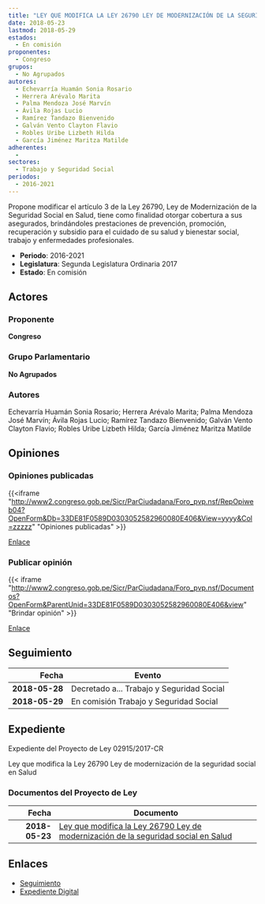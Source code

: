 ```yaml
---
title: "LEY QUE MODIFICA LA LEY 26790 LEY DE MODERNIZACIÓN DE LA SEGURIDAD SOCIAL EN SALUD"
date: 2018-05-23
lastmod: 2018-05-29
estados: 
  - En comisión
proponentes: 
  - Congreso
grupos: 
  - No Agrupados
autores: 
  - Echevarría Huamán Sonia Rosario
  - Herrera Arévalo Marita
  - Palma Mendoza José Marvín
  - Ávila Rojas Lucio
  - Ramírez Tandazo Bienvenido
  - Galván Vento Clayton Flavio
  - Robles Uribe Lizbeth Hilda
  - García Jiménez Maritza Matilde
adherentes: 
  - 
sectores: 
  - Trabajo y Seguridad Social
periodos: 
  - 2016-2021
---
```


Propone modificar el artículo 3 de la Ley 26790, Ley de Modernización de la Seguridad Social en Salud, tiene como finalidad otorgar cobertura a sus asegurados, brindándoles prestaciones de prevención, promoción, recuperación y subsidio para el cuidado de su salud y bienestar social, trabajo y enfermedades profesionales.

- **Periodo**: 2016-2021
- **Legislatura**: Segunda Legislatura Ordinaria 2017
- **Estado**: En comisión

## Actores

### Proponente

**Congreso**

### Grupo Parlamentario

**No Agrupados**

### Autores

Echevarría Huamán Sonia Rosario; Herrera Arévalo Marita; Palma Mendoza José Marvín; Ávila Rojas Lucio; Ramírez Tandazo Bienvenido; Galván Vento Clayton Flavio; Robles Uribe Lizbeth Hilda; García Jiménez Maritza Matilde


## Opiniones

### Opiniones publicadas

{{<iframe "http://www2.congreso.gob.pe/Sicr/ParCiudadana/Foro_pvp.nsf/RepOpiweb04?OpenForm&Db=33DE81F0589D0303052582960080E406&View=yyyy&Col=zzzzz" "Opiniones publicadas" >}}

[Enlace](http://www2.congreso.gob.pe/Sicr/ParCiudadana/Foro_pvp.nsf/RepOpiweb04?OpenForm&Db=33DE81F0589D0303052582960080E406&View=yyyy&Col=zzzzz)
### Publicar opinión

{{< iframe "http://www2.congreso.gob.pe/Sicr/ParCiudadana/Foro_pvp.nsf/Documentos?OpenForm&ParentUnid=33DE81F0589D0303052582960080E406&view" "Brindar opinión" >}}

[Enlace](http://www2.congreso.gob.pe/Sicr/ParCiudadana/Foro_pvp.nsf/Documentos?OpenForm&ParentUnid=33DE81F0589D0303052582960080E406&view)

## Seguimiento

| Fecha | Evento |
|------:|--------|
| **2018-05-28** | Decretado a... Trabajo y Seguridad Social|
| **2018-05-29** | En comisión Trabajo y Seguridad Social|


## Expediente

Expediente del Proyecto de Ley 02915/2017-CR

Ley que modifica la Ley 26790 Ley de modernización de la seguridad social en Salud


### Documentos del Proyecto de Ley

| Fecha | Documento |
|------:|--------|
| **2018-05-23** | [Ley que modifica la Ley 26790 Ley de modernización de la seguridad social en Salud](http://www.leyes.congreso.gob.pe/Documentos/2016_2021/Proyectos_de_Ley_y_de_Resoluciones_Legislativas/PL0291520180523.pdf) |

## Enlaces 

- [Seguimiento](http://www2.congreso.gob.pehttp://www2.congreso.gob.pe/Sicr/TraDocEstProc/CLProLey2016.nsf/f7fff46988ca05b1052578e100829cc7/26de62af71c94ccf05258296007b204d?OpenDocument)
- [Expediente Digital](http://www2.congreso.gob.pehttp://www2.congreso.gob.pe/Sicr/TraDocEstProc/CLProLey2016.nsf/f7fff46988ca05b1052578e100829cc7/26de62af71c94ccf05258296007b204d?OpenDocument&Click=05257FB7005EB655.eb71d0cf91d8294e05256cdf006b5706/$Body/0.1C6C)
